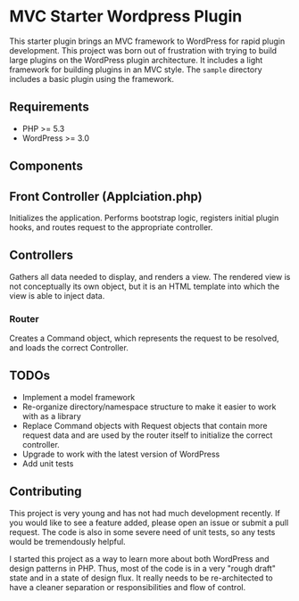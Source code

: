 MVC Starter Wordpress Plugin
============================

This starter plugin brings an MVC framework to WordPress for rapid plugin
development. This project was born out of frustration with trying to build
large plugins on the WordPress plugin architecture. It includes a light
framework for building plugins in an MVC style. The `sample` directory includes
a basic plugin using the framework.

## Requirements
+ PHP >= 5.3
+ WordPress >= 3.0

## Components

## Front Controller (Applciation.php)
Initializes the application. Performs bootstrap logic, registers initial plugin
hooks, and routes request to the appropriate controller. 

## Controllers
Gathers all data needed to display, and renders a view. The rendered view is
not conceptually its own object, but it is an HTML template into which the view
is able to inject data.

### Router
Creates a Command object, which represents the request to be resolved, and
loads the correct Controller.

## TODOs
+ Implement a model framework
+ Re-organize directory/namespace structure to make it easier to work with as
a library
+ Replace Command objects with Request objects that contain more request data
and are used by the router itself to initialize the correct controller.
+ Upgrade to work with the latest version of WordPress
+ Add unit tests

## Contributing
This project is very young and has not had much development recently. If you
would like to see a feature added, please open an issue or submit a pull
request. The code is also in some severe need of unit tests, so any tests would
be tremendously helpful.

I started this project as a way to learn more about both WordPress and design
patterns in PHP. Thus, most of the code is in a very "rough draft" state and in
a state of design flux. It really needs to be re-architected to have a cleaner
separation or responsibilities and flow of control.

